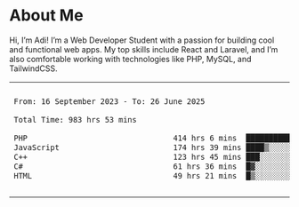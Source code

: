 <table border="0">
 <h1>About Me</h1>
 <p> Hi, I’m Adi! I’m a Web Developer Student with a passion for building cool and functional web apps. My top skills include React and Laravel, and I’m also comfortable working with technologies like PHP, MySQL, and TailwindCSS.


 <tr>
  <td>
  
 
 <!--START_SECTION:waka-->

```txt
From: 16 September 2023 - To: 26 June 2025

Total Time: 983 hrs 53 mins

PHP                                414 hrs 6 mins  ██████████▒░░░░░░░░░░░░░░   41.64 %
JavaScript                         174 hrs 39 mins ████▒░░░░░░░░░░░░░░░░░░░░   17.56 %
C++                                123 hrs 45 mins ███░░░░░░░░░░░░░░░░░░░░░░   12.44 %
C#                                 61 hrs 36 mins  █▓░░░░░░░░░░░░░░░░░░░░░░░   06.19 %
HTML                               49 hrs 21 mins  █▒░░░░░░░░░░░░░░░░░░░░░░░   04.96 %
```

<!--END_SECTION:waka-->
  </td>
    <td>
   <div align="start">
        <a href="https://open.spotify.com/user/dxso20he52f5d4ti73duavf95">
        <img width="200px" src="https://spotify-github-profile.kittinanx.com/api/view.svg?uid=dxso20he52f5d4ti73duavf95&cover_image=true&theme=default&show_offline=false&background_color=121212&interchange=false" alt="Spotify Now Playing">
    </a>
</div> 

  </td>
 </tr>

</table>





